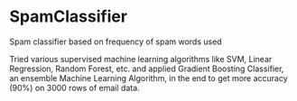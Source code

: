 # SpamClassifier
Spam classifier based on frequency of spam words used

Tried various supervised machine learning algorithms like SVM, Linear Regression, Random Forest, etc. and applied 
Gradient Boosting Classifier, an ensemble Machine Learning Algorithm, in the end to get more accuracy (90%) on 3000 rows of email data.
